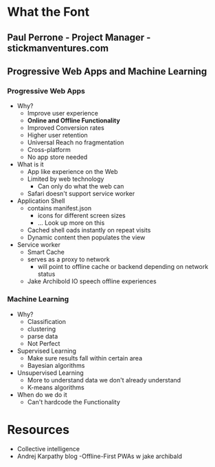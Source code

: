 # What the Font
## **Paul Perrone - Project Manager - stickmanventures.com**

## Progressive Web Apps and Machine Learning
### Progressive Web Apps 
- Why?
  - Improve user experience
  - **Online and Offline Functionality** 
  - Improved Conversion rates
  - Higher user retention
  - Universal Reach no fragmentation
  - Cross-platform
  - No app store needed
- What is it
  - App like experience on the Web
  - Limited by web technology
    - Can only do what the web can
  - Safari doesn't support service worker
- Application Shell
  - contains manifest.json
    - icons for different screen sizes
    - ... Look up more on this
  - Cached shell oads instantly on repeat visits
  - Dynamic content then populates the view
- Service worker
  - Smart Cache
  - serves as a proxy to network
    - will point to offline cache or backend depending on network status
  - Jake Archibold IO speech offline experiences
### Machine Learning
- Why?
  - Classification
  - clustering
  - parse data
  - Not Perfect
- Supervised Learning
  - Make sure results fall within certain area
  - Bayesian algorithms
- Unsupervised Learning
  - More to understand data we don't already understand
  - K-means algorithms
- When do we do it
  - Can't hardcode the Functionality
# Resources
- Collective intelligence
- Andrej Karpathy blog
-Offline-First PWAs w jake archibald
